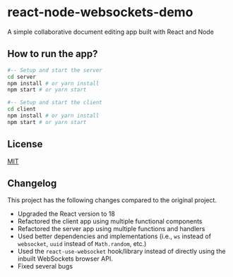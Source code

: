 # react-node-websockets-demo
A simple collaborative document editing app built with React and Node

## How to run the app?

```bash
#-- Setup and start the server
cd server
npm install # or yarn install
npm start # or yarn start

#-- Setup and start the client
cd client
npm install # or yarn install
npm start # or yarn start
```

## License
[MIT](LICENSE)


## Changelog

This project has the following changes compared to the original project.

- Upgraded the React version to 18
- Refactored the client app using multiple functional components
- Refactored the server app using multiple functions and handlers
- Used better dependencies and implementations (i.e., `ws` instead of `websocket`, `uuid` instead of `Math.random`, etc.)
- Used the `react-use-websocket` hook/library instead of directly using the inbuilt WebSockets browser API.
- Fixed several bugs
